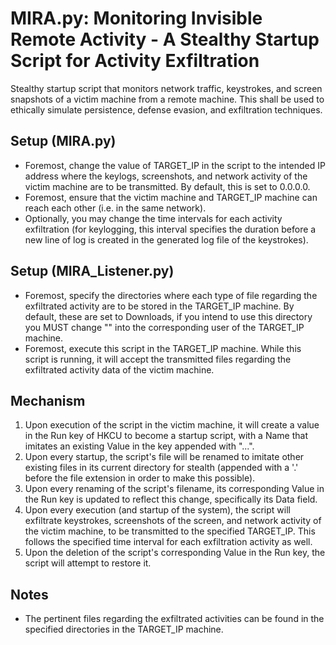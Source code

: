 # MIRA.py: Monitoring Invisible Remote Activity - A Stealthy Startup Script for Activity Exfiltration
Stealthy startup script that monitors network traffic, keystrokes, and screen snapshots of a victim machine from a remote machine. This shall be used to ethically simulate persistence, defense evasion, and exfiltration techniques.

## Setup (MIRA.py)
- Foremost, change the value of TARGET_IP in the script to the intended IP address where the keylogs, screenshots, and network activity of the victim machine are to be transmitted. By default, this is set to 0.0.0.0.
- Foremost, ensure that the victim machine and TARGET_IP machine can reach each other (i.e. in the same network).
- Optionally, you may change the time intervals for each activity exfiltration (for keylogging, this interval specifies the duration before a new line of log is created in the generated log file of the keystrokes).

## Setup (MIRA_Listener.py)
- Foremost, specify the directories where each type of file regarding the exfiltrated activity are to be stored in the TARGET_IP machine. By default, these are set to Downloads, if you intend to use this directory you MUST change "<User>" into the corresponding user of the TARGET_IP machine.
- Foremost, execute this script in the TARGET_IP machine. While this script is running, it will accept the transmitted files regarding the exfiltrated activity data of the victim machine.

## Mechanism
1. Upon execution of the script in the victim machine, it will create a value in the Run key of HKCU to become a startup script, with a Name that imitates an existing Value in the key appended with "...".
2. Upon every startup, the script's file will be renamed to imitate other existing files in its current directory for stealth (appended with a '.' before the file extension in order to make this possible).
3. Upon every renaming of the script's filename, its corresponding Value in the Run key is updated to reflect this change, specifically its Data field.
4. Upon every execution (and startup of the system), the script will exfiltrate keystrokes, screenshots of the screen, and network activity of the victim machine, to be transmitted to the specified TARGET_IP. This follows the specified time interval for each exfiltration activity as well.
5. Upon the deletion of the script's corresponding Value in the Run key, the script will attempt to restore it.

## Notes
- The pertinent files regarding the exfiltrated activities can be found in the specified directories in the TARGET_IP machine.
